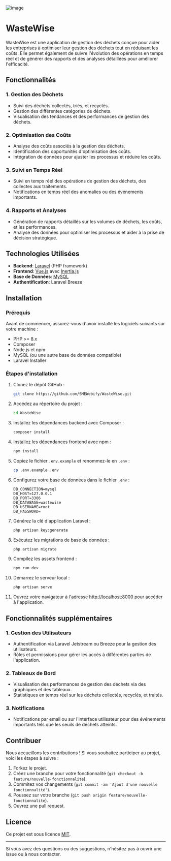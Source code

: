 ![image](https://github.com/user-attachments/assets/e39adad9-d1e6-4659-bce8-6f0d416f75ab)


# WasteWise

WasteWise est une application de gestion des déchets conçue pour aider les entreprises à optimiser leur gestion des déchets tout en réduisant les coûts. Elle permet également de suivre l'évolution des opérations en temps réel et de générer des rapports et des analyses détaillées pour améliorer l'efficacité.

## Fonctionnalités

### 1. Gestion des Déchets
- Suivi des déchets collectés, triés, et recyclés.
- Gestion des différentes catégories de déchets.
- Visualisation des tendances et des performances de gestion des déchets.

### 2. Optimisation des Coûts
- Analyse des coûts associés à la gestion des déchets.
- Identification des opportunités d'optimisation des coûts.
- Intégration de données pour ajuster les processus et réduire les coûts.

### 3. Suivi en Temps Réel
- Suivi en temps réel des opérations de gestion des déchets, des collectes aux traitements.
- Notifications en temps réel des anomalies ou des événements importants.

### 4. Rapports et Analyses
- Génération de rapports détaillés sur les volumes de déchets, les coûts, et les performances.
- Analyse des données pour optimiser les processus et aider à la prise de décision stratégique.

## Technologies Utilisées

- **Backend**: [Laravel](https://laravel.com/) (PHP framework)
- **Frontend**: [Vue.js](https://vuejs.org/) avec [Inertia.js](https://inertiajs.com/)
- **Base de Données**: [MySQL](https://www.mysql.com/)
- **Authentification**: Laravel Breeze

## Installation

### Prérequis

Avant de commencer, assurez-vous d'avoir installé les logiciels suivants sur votre machine :

- PHP >= 8.x
- Composer
- Node.js et npm
- MySQL (ou une autre base de données compatible)
- Laravel Installer

### Étapes d'installation

1. Clonez le dépôt GitHub :
    ```bash
    git clone https://github.com/SMEWebify/WasteWise.git
    ```

2. Accédez au répertoire du projet :
    ```bash
    cd WasteWise
    ```

3. Installez les dépendances backend avec Composer :
    ```bash
    composer install
    ```

4. Installez les dépendances frontend avec npm :
    ```bash
    npm install
    ```

5. Copiez le fichier `.env.example` et renommez-le en `.env` :
    ```bash
    cp .env.example .env
    ```

6. Configurez votre base de données dans le fichier `.env` :
    ```env
    DB_CONNECTION=mysql
    DB_HOST=127.0.0.1
    DB_PORT=3306
    DB_DATABASE=wastewise
    DB_USERNAME=root
    DB_PASSWORD=
    ```

7. Générez la clé d'application Laravel :
    ```bash
    php artisan key:generate
    ```

8. Exécutez les migrations de base de données :
    ```bash
    php artisan migrate
    ```

9. Compilez les assets frontend :
    ```bash
    npm run dev
    ```

10. Démarrez le serveur local :
    ```bash
    php artisan serve
    ```

11. Ouvrez votre navigateur à l'adresse [http://localhost:8000](http://localhost:8000) pour accéder à l'application.

## Fonctionnalités supplémentaires

### 1. Gestion des Utilisateurs
- Authentification via Laravel Jetstream ou Breeze pour la gestion des utilisateurs.
- Rôles et permissions pour gérer les accès à différentes parties de l'application.

### 2. Tableaux de Bord
- Visualisation des performances de gestion des déchets via des graphiques et des tableaux.
- Statistiques en temps réel sur les déchets collectés, recyclés, et traités.

### 3. Notifications
- Notifications par email ou sur l'interface utilisateur pour des événements importants tels que les seuils de déchets atteints.

## Contribuer

Nous accueillons les contributions ! Si vous souhaitez participer au projet, voici les étapes à suivre :

1. Forkez le projet.
2. Créez une branche pour votre fonctionnalité (`git checkout -b feature/nouvelle-fonctionnalite`).
3. Commitez vos changements (`git commit -am 'Ajout d'une nouvelle fonctionnalité'`).
4. Poussez sur votre branche (`git push origin feature/nouvelle-fonctionnalite`).
5. Ouvrez une pull request.

## Licence

Ce projet est sous licence [MIT](LICENSE).

---

Si vous avez des questions ou des suggestions, n'hésitez pas à ouvrir une issue ou à nous contacter.
